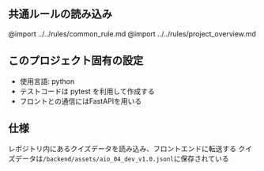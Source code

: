 ## 共通ルールの読み込み
@import ../../rules/common_rule.md
@import ../../rules/project_overview.md

## このプロジェクト固有の設定
- 使用言語: python
- テストコードは pytest を利用して作成する
- フロントとの通信にはFastAPIを用いる

## 仕様
レポジトリ内にあるクイズデータを読み込み、フロントエンドに転送する
クイズデータは`/backend/assets/aio_04_dev_v1.0.jsonl`に保存されている

